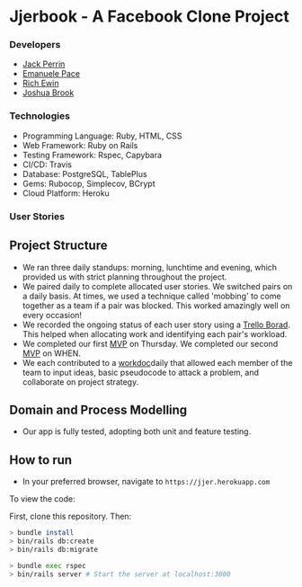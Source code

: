 # Jjerbook - A Facebook Clone Project

### Developers

- [Jack Perrin](https://github.com/perrinjack)
- [Emanuele Pace](https://github.com/Emanuele-20)
- [Rich Ewin](https://github.com/joshuaabrookuk)
- [Joshua Brook](https://github.com/TimCPB)

### Technologies

- Programming Language: Ruby, HTML, CSS
- Web Framework: Ruby on Rails
- Testing Framework: Rspec, Capybara
- CI/CD: Travis
- Database: PostgreSQL, TablePlus
- Gems: Rubocop, Simplecov, BCrypt
- Cloud Platform: Heroku

### User Stories

## Project Structure

- We ran three daily standups: morning, lunchtime and evening, which provided us with strict planning throughout the project.
- We paired daily to complete allocated user stories. We switched pairs on a daily basis. At times, we used a technique called 'mobbing' to come together as a team if a pair was blocked. This worked amazingly well on every occasion!
- We recorded the ongoing status of each user story using a [Trello Borad](https://trello.com/b/vPCTtQTU/jjer-acebook-team-project). This helped when allocating work and identifying each pair's workload.
- We completed our first [MVP](LINK) on Thursday. We completed our second [MVP](LINK) on WHEN.
- We each contributed to a [workdoc](https://docs.google.com/document/d/1d5D25TKtcbWB10EwE9Y4g4MDCJh_4K9d9oV725ppsYQ/edit)daily that allowed each member of the team to input ideas, basic pseudocode to attack a problem, and collaborate on project strategy.

## Domain and Process Modelling


- Our app is fully tested, adopting both unit and feature testing.

## How to run

- In your preferred browser, navigate to ```https://jjer.herokuapp.com```

To view the code:

First, clone this repository. Then:

```bash
> bundle install
> bin/rails db:create
> bin/rails db:migrate

> bundle exec rspec
> bin/rails server # Start the server at localhost:3000
```

